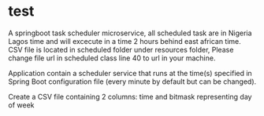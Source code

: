 # test
A springboot task scheduler microservice, all scheduled task are in Nigeria Lagos time and will excecute in a time 2 hours behind east african time.
CSV file is located in scheduled folder under resources folder, Please change file url in scheduled class line 40 to url in your machine.

Application contain a scheduler service that runs at the time(s) specified in Spring Boot configuration file (every minute by default but can be changed). 

Create a CSV file containing 2 columns: time and bitmask representing day of week

